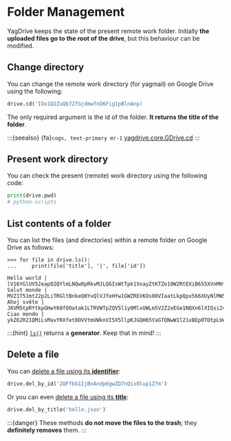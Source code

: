 # Folder Management

YagDrive keeps the state of the present remote work folder. Initially **the uploaded files go to the root of the drive**, but this behaviour can be modified.

## Change directory

You can change the remote work directory (for yagmail) on Google Drive using the following:

```python
drive.cd('IOx1Q2ZuQb7ZfGjdmwfnD6Fig1pBlnAnp)
```

The only required argument is the id of the folder. **It returns the title of the folder**.

:::{seealso}
{fa}`cogs, text-primary mr-1` [yagdrive.core.GDrive.cd](yagdrive.core.GDrive.cd)
:::

## Present work directory

You can check the present (remote) work directory using the following code:

```python
print(drive.pwd)
# python-scripts
```

## List contents of a folder

You can list the files (and directories) within a remote folder on Google Drive as follows:

```ipython
>>> for file in drive.ls():
...     print(file['title'], '|', file['id'])

Hello world | lV16YGlUV52eapO2QYlmLNQw0pRkvMJLQGIsWtTpk1VxayZtKTZe10W2RtEXiB655XVnMHfO
Salut monde | MVZ1T51mt22p2LiTRGltBnkeQ0YvQlVJfeHYw1GWZREVKOs0OVIaatLkpQpx566XUyNlMW5X
Ahoj světe | JKVM5tpRYtkpGHwY60fOOatak1LTRVWTpZQV5l1y0MlxUWLm5V2Z2eEGe1NQXn6lXIQsi2vB
Ciao mondo | ykZ62R21QMiLsMavYRXfet0OVVtmVWknVI5X5llpKJGQH65YaGTQNwW1l21xBEp0TOtpLUeZ
```

:::{hint}
[`ls()`](yagdrive.core.GDrive.ls) returns a **generator**. Keep that in mind!
:::

## Delete a file

You can [delete a file using its **identifier**](yagdrive.core.GDrive.del_by_id):

```python
drive.del_by_id('2QFfbG1IjBnAndp6gwZD7nQixOlup1Zfm')
```

Or you can even [delete a file using its **title**](yagdrive.core.GDrive.del_by_title):

```python
drive.del_by_title('hello.json')
```

:::{danger}
These methods **do not move the files to the trash**; they **definitely removes** them.
:::
